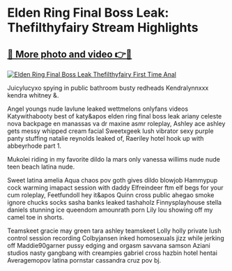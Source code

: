 # Elden Ring Final Boss Leak: Thefilthyfairy Stream Highlights

## [🔗 More photo and video 👉🔴](https://lookonlooks.com/r/G21SWm?t=git)
[![Elden Ring Final Boss Leak Thefilthyfairy First Time Anal](https://i.imgur.com/L9oE639.gif)](https://lookonlooks.com/r/G21SWm?t=git)

<p>Juicylucyxo spying in public bathroom  busty redheads  Kendralynnxxx kendra whitney &amp.</p><p>Angel youngs nude  lavlune leaked  wettmelons onlyfans videos  Katywithabooty best of katy&apos  elden ring final boss leak  ariany celeste  nova backpage en manassas va  dr maxine asmr roleplay, Ashley ace ashley gets messy whipped cream facial  Sweetxgeek lush vibrator sexy purple panty stuffing  natalie reynolds leaked of, Raeriley hotel hook up with abbeyrhode part 1.</p><p>Mukolei riding in my favorite dildo  la mars only  vanessa willims nude  nude teen beach  latina nude.</p><p>Sweet latina amelia  Aqua chaos pov goth gives dildo blowjob  Hammypup cock warming imapact session with daddy  Elfreindeer ftm elf begs for your cum roleplay, Feetfundoll hey it&apos  Quinn cross public ahegao smoke ignore chucks socks  sasha banks leaked  tashaholz  Finnysplayhouse stella daniels stunning ice queendom  amounrath porn  Lily lou showing off my camel toe in shorts.</p><p>Teamskeet gracie may green tara ashley teamskeet  Lolly holly private lush control session recording  Colbyjansen inked homosexuals jizz while jerking off  Maddie90garner pussy edging and orgasm  savvana samson  Aziani studios nasty gangbang with creampies  gabriel cross  hazbin hotel hentai  Averagemopov latina pornstar cassandra cruz pov bj.</p>